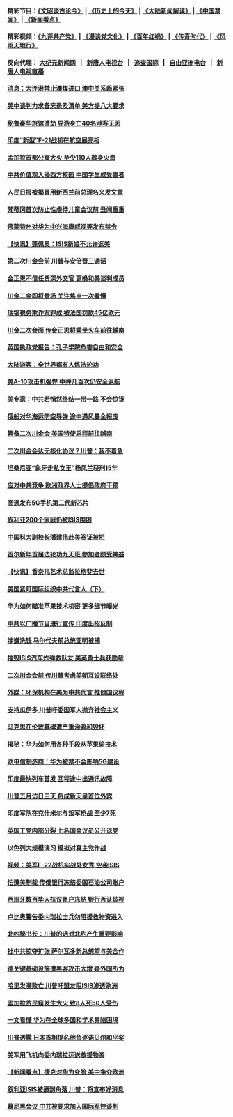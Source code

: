 #### 精彩节目：[《文昭谈古论今》](http://155.138.205.71/wenzhao) | [《历史上的今天》](http://155.138.205.71/today-in-history) | [《大陆新闻解读》](http://155.138.205.71/ntdtv-comedy) | [《中国禁闻》](http://155.138.205.71/ntdtv-news) | [《新闻看点》](http://155.138.205.71/news-insight) 

 #### 精彩视频：[《九评共产党》](http://155.138.205.71:10000/videos/jiuping) | [《漫谈党文化》](http://155.138.205.71:10000/videos/mtdwh) | [《百年红祸》](http://155.138.205.71:10000/videos/bnhh) | [《传奇时代》](http://155.138.205.71:10000/videos/legend) | [《风雨天地行》](http://155.138.205.71:10000/videos/fytdx) 

 #### 反向代理： [大纪元新闻网](http://155.138.205.71:10080/) &nbsp;&nbsp;|&nbsp;&nbsp; [新唐人电视台](http://155.138.205.71:8000/) &nbsp;&nbsp;|&nbsp;&nbsp; [追查国际](http://155.138.205.71:10010/) &nbsp;&nbsp;|&nbsp;&nbsp; [自由亚洲电台](http://155.138.205.71:9800/) &nbsp;&nbsp;|&nbsp;&nbsp; [新唐人电视直播](http://155.138.205.71/) 

#### [消息：大连港禁止澳煤进口 澳中关系趋紧张](../pages/nsc418/n11061343.md?t=02211837) 

#### [美中谈判力求备忘录及清单 美方提八大要求](../pages/nsc418/n11060804.md?t=02211837) 

#### [秘鲁豪华旅馆遭劫 导游身亡40名港客无恙](../pages/nsc418/n11060675.md?t=02211837) 

#### [印度“新型”F-21战机在航空展亮相](../pages/nsc418/n11060186.md?t=02211837) 

#### [孟加拉首都公寓大火 至少110人葬身火海](../pages/nsc418/n11060074.md?t=02211837) 

#### [中共价值观入侵西方校园 中国学生成受害者](../pages/nsc418/n11059340.md?t=02211837) 

#### [人民日报被揭冒用新西兰前总理名义发文章](../pages/nsc418/n11059318.md?t=02211837) 

#### [梵蒂冈首次防止性虐待儿童会议前 丑闻重重](../pages/nsc418/n11058692.md?t=02211837) 

#### [佛蒙特州对华为中兴海康威视等发布禁令](../pages/nsc418/n11058983.md?t=02211837) 

#### [【快讯】蓬佩奥：ISIS新娘不允许返美](../pages/nsc418/n11058959.md?t=02211837) 

#### [第二次川金会前 川普与安倍晋三通话](../pages/nsc418/n11058939.md?t=02211837) 

#### [金正恩不信任资深外交官 更换和美谈判成员](../pages/nsc418/n11058732.md?t=02211837) 

#### [川金二会即将登场 关注焦点一次看懂](../pages/nsc418/n11058793.md?t=02211837) 

#### [瑞银税务欺诈案罪成 被法国罚款45亿欧元](../pages/nsc418/n11058639.md?t=02211837) 

#### [川金二次会面 传金正恩将乘坐火车前往越南](../pages/nsc418/n11058636.md?t=02211837) 

#### [英国执政党报告：孔子学院危害自由和安全](../pages/nsc418/n11058135.md?t=02211837) 

#### [大陆游客：全世界都有人炼法轮功](../pages/nsc418/n11055746.md?t=02211837) 

#### [美A-10攻击机强悍 中弹几百次仍安全返航](../pages/nsc418/n11057876.md?t=02211837) 

#### [美专家：中共若悄然终结一带一路 不会惊讶](../pages/nsc418/n11056164.md?t=02211837) 

#### [俄船对华海运防空导弹 途中遇风暴全报废](../pages/nsc418/n11057368.md?t=02211837) 

#### [筹备二次川金会 美国特使启程前往越南](../pages/nsc418/n11056751.md?t=02211837) 

#### [二次川金会达无核化协议？川普：我不着急](../pages/nsc418/n11056688.md?t=02211837) 

#### [坦桑尼亚“象牙走私女王”杨凤兰获刑15年](../pages/nsc418/n11056614.md?t=02211837) 

#### [应对中共竞争 欧洲政界人士提倡政府干预](../pages/nsc418/n11056499.md?t=02211837) 

#### [高通发布5G手机第二代新芯片](../pages/nsc418/n11056238.md?t=02211837) 

#### [叙利亚200个家庭仍被ISIS围困](../pages/nsc418/n11056125.md?t=02211837) 

#### [中国科大副校长潘建伟赴美签证被拒](../pages/nsc418/n11056129.md?t=02211837) 

#### [首尔新年首届法轮功九天班 参加者颇受裨益](../pages/nsc418/n11053756.md?t=02211837) 

#### [【快讯】香奈儿艺术总监拉格斐去世](../pages/nsc418/n11055760.md?t=02211837) 

#### [美国紧盯国际组织中共代言人（下）](../pages/nsc418/n11043172.md?t=02211837) 

#### [华为如何瞄准苹果技术机密 更多细节曝光](../pages/nsc418/n11054354.md?t=02211837) 

#### [中共以广播节目进行宣传 印度出招反制](../pages/nsc418/n11055431.md?t=02211837) 

#### [涉嫌洗钱 马尔代夫前总统亚明被捕](../pages/nsc418/n11055351.md?t=02211837) 

#### [摧毁ISIS汽车炸弹救队友 美英勇士兵获勋章](../pages/nsc418/n11055283.md?t=02211837) 

#### [二次川金会前 传川普考虑美朝互设联络处](../pages/nsc418/n11054411.md?t=02211837) 

#### [外媒：环保机构在美为中共代言 推他国议程](../pages/nsc418/n11053919.md?t=02211837) 

#### [支持瓜伊多 川普吁委国军人抛弃社会主义](../pages/nsc418/n11053753.md?t=02211837) 

#### [马克思在伦敦墓碑遭严重涂鸦和毁坏](../pages/nsc418/n11053892.md?t=02211837) 

#### [揭秘：华为如何用各种手段从苹果偷技术](../pages/nsc418/n11053887.md?t=02211837) 

#### [欧电信制造商：华为被禁不会影响5G建设](../pages/nsc418/n11053647.md?t=02211837) 

#### [印度最快列车首发 回程途中出通讯故障](../pages/nsc418/n11053568.md?t=02211837) 

#### [川普五月访日三天 将成新天皇首位外宾](../pages/nsc418/n11053602.md?t=02211837) 

#### [印度军队在克什米尔与叛军枪战 至少7死](../pages/nsc418/n11053391.md?t=02211837) 

#### [英国工党内部分裂 七名国会议员公开退党](../pages/nsc418/n11053237.md?t=02211837) 

#### [以色列大规模演习 模拟对真主党作战](../pages/nsc418/n11053001.md?t=02211837) 

#### [视频：美军F-22战机实战处女秀 空袭ISIS](../pages/nsc418/n11052813.md?t=02211837) 

#### [怕遭美制裁 传俄银行冻结委国石油公司账户](../pages/nsc418/n11052754.md?t=02211837) 

#### [西班牙数百华人抗议账户冻结 银行否认歧视](../pages/nsc418/n11052166.md?t=02211837) 

#### [卢比奥警告委内瑞拉士兵勿阻援救物资进入](../pages/nsc418/n11051805.md?t=02211837) 

#### [北约秘书长：川普的话对北约产生重要影响](../pages/nsc418/n11051731.md?t=02211837) 

#### [批中共掠夺扩张 萨尔瓦多新总统望与美合作](../pages/nsc418/n11050003.md?t=02211837) 

#### [德关键基础设施遭黑客攻击大增 疑外国所为](../pages/nsc418/n11051415.md?t=02211837) 

#### [哈里发濒败亡 川普吁盟友阻ISIS渗透欧洲](../pages/nsc418/n11051146.md?t=02211837) 

#### [孟加拉贫民窟发生大火 致8人死50人受伤](../pages/nsc418/n11051054.md?t=02211837) 

#### [一文看懂 华为在全球多国和学术界陷困境](../pages/nsc418/n11050269.md?t=02211837) 

#### [川普透露 日本首相提名他角逐诺贝尔和平奖](../pages/nsc418/n11050913.md?t=02211837) 

#### [美军用飞机向委内瑞拉运送救援物资](../pages/nsc418/n11050578.md?t=02211837) 

#### [【新闻看点】捷克对华为变脸 美中争夺欧洲](../pages/nsc418/n11050059.md?t=02211837) 

#### [叙利亚ISIS被逼到角落 川普：将宣布好消息](../pages/nsc418/n11050169.md?t=02211837) 

#### [慕尼黑会议 中共被要求加入国际军控谈判](../pages/nsc418/n11049858.md?t=02211837) 

